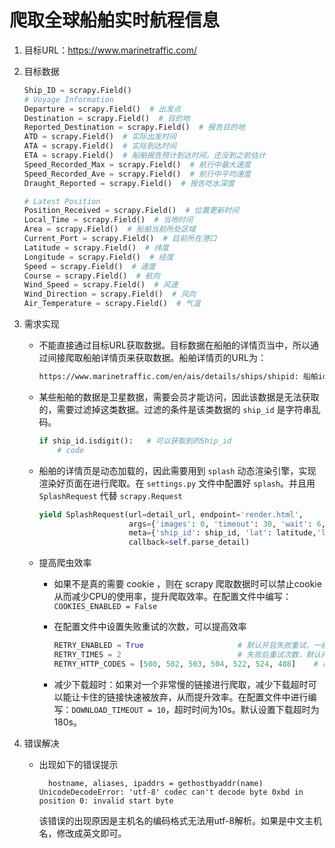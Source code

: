 # 爬取全球船舶实时航程信息

1. 目标URL：https://www.marinetraffic.com/

2. 目标数据

   ```python
   Ship_ID = scrapy.Field()
   # Voyage Information
   Departure = scrapy.Field()  # 出发点
   Destination = scrapy.Field()  # 目的地
   Reported_Destination = scrapy.Field()  # 报告目的地
   ATD = scrapy.Field()  # 实际出发时间
   ATA = scrapy.Field()  # 实际到达时间
   ETA = scrapy.Field()  # 船舶报告预计到达时间，还没到之前估计
   Speed_Recorded_Max = scrapy.Field()  # 航行中最大速度
   Speed_Recorded_Ave = scrapy.Field()  # 航行中平均速度
   Draught_Reported = scrapy.Field()  # 报告吃水深度
   
   # Latest Position
   Position_Received = scrapy.Field()  # 位置更新时间
   Local_Time = scrapy.Field()  # 当地时间
   Area = scrapy.Field()  # 船舶当前所处区域
   Current_Port = scrapy.Field()  # 目前所在港口
   Latitude = scrapy.Field()  # 纬度
   Longitude = scrapy.Field()  # 经度
   Speed = scrapy.Field()  # 速度
   Course = scrapy.Field()  # 航向
   Wind_Speed = scrapy.Field()  # 风速
   Wind_Direction = scrapy.Field()  # 风向
   Air_Temperature = scrapy.Field()  # 气温
   ```

3. 需求实现

   - 不能直接通过目标URL获取数据。目标数据在船舶的详情页当中，所以通过间接爬取船舶详情页来获取数据。船舶详情页的URL为：

     ```html
     https://www.marinetraffic.com/en/ais/details/ships/shipid: 船舶id
     ```

   - 某些船舶的数据是卫星数据，需要会员才能访问，因此该数据是无法获取的，需要过滤掉这类数据。过滤的条件是该类数据的 `ship_id` 是字符串乱码。

     ```python
     if ship_id.isdigit():   # 可以获取到的Ship_id
         # code
     ```

   - 船舶的详情页是动态加载的，因此需要用到 `splash` 动态渲染引擎，实现渲染好页面在进行爬取。在 `settings.py` 文件中配置好 `splash`。并且用 `SplashRequest` 代替 `scrapy.Request`

     ```python
     yield SplashRequest(url=detail_url, endpoint='render.html',
                         args={'images': 0, 'timeout': 30, 'wait': 6, 'resource_timeout': 20},
                         meta={'ship_id': ship_id, 'lat': latitude,'lon': longitude, 'speed': speed,'course': course},
                         callback=self.parse_detail)
     ```
     
   - 提高爬虫效率

     - 如果不是真的需要 cookie ，则在 scrapy 爬取数据时可以禁止cookie从而减少CPU的使用率，提升爬取效率。在配置文件中编写：`COOKIES_ENABLED = False`

     - 在配置文件中设置失败重试的次数，可以提高效率

       ```python
       RETRY_ENABLED = True                     # 默认开启失败重试，一般关闭
       RETRY_TIMES = 2                          # 失败后重试次数，默认两次
       RETRY_HTTP_CODES = [500, 502, 503, 504, 522, 524, 408]    # 碰到这些验证码，才开启重试
       ```

     - 减少下载超时：如果对一个非常慢的链接进行爬取，减少下载超时可以能让卡住的链接快速被放弃，从而提升效率。在配置文件中进行编写：`DOWNLOAD_TIMEOUT = 10`，超时时间为10s。默认设置下载超时为180s。

     

4. 错误解决

   - 出现如下的错误提示

     ```shell
       hostname, aliases, ipaddrs = gethostbyaddr(name)
     UnicodeDecodeError: 'utf-8' codec can't decode byte 0xbd in position 0: invalid start byte
     ```

     该错误的出现原因是主机名的编码格式无法用utf-8解析。如果是中文主机名，修改成英文即可。

